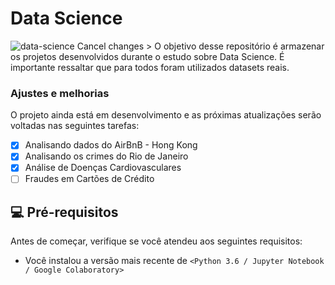 # Data Science


<img src="https://img.freepik.com/free-photo/futuristic-networking-technology-remix-with-woman-using-virtual-screen_53876-108509.jpg?size=626&ext=jpg" alt="data-science">
Cancel changes
> O objetivo desse repositório é armazenar os projetos desenvolvidos durante o estudo sobre Data Science. É importante ressaltar que para todos foram utilizados datasets reais. 

### Ajustes e melhorias

O projeto ainda está em desenvolvimento e as próximas atualizações serão voltadas nas seguintes tarefas:

- [x] Analisando dados do AirBnB - Hong Kong
- [x] Analisando os crimes do Rio de Janeiro
- [x] Análise de Doenças Cardiovasculares
- [ ] Fraudes em Cartões de Crédito

## 💻 Pré-requisitos

Antes de começar, verifique se você atendeu aos seguintes requisitos:
<!---Estes são apenas requisitos de exemplo. Adicionar, duplicar ou remover conforme necessário--->
* Você instalou a versão mais recente de `<Python 3.6 / Jupyter Notebook / Google Colaboratory>`


